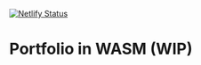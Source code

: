 [![Netlify Status](https://api.netlify.com/api/v1/badges/0f757b8b-9dc7-4cb1-bb9d-2b904d2012f7/deploy-status)](https://app.netlify.com/sites/nckportfolio/deploys)
# Portfolio in WASM (WIP) 
